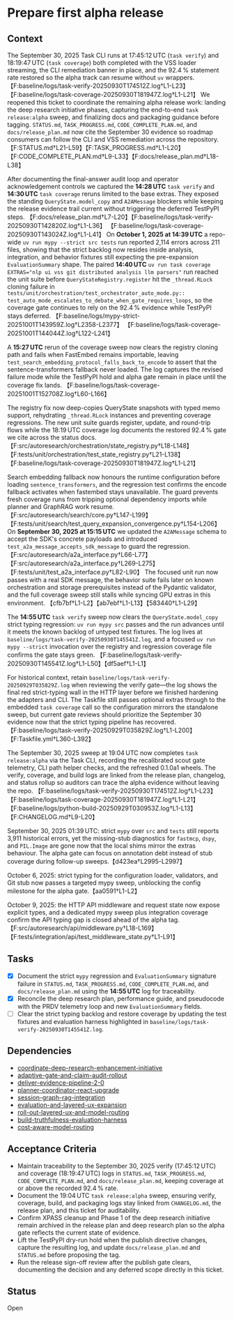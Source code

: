 # Prepare first alpha release

## Context
The September 30, 2025 Task CLI runs at 17:45:12 UTC (`task verify`) and
18:19:47 UTC (`task coverage`) both completed with the VSS loader streaming, the
CLI remediation banner in place, and the 92.4 % statement rate restored so the
alpha track can resume without `uv` wrappers.
【F:baseline/logs/task-verify-20250930T174512Z.log†L1-L23】【F:baseline/logs/task-coverage-20250930T181947Z.log†L1-L21】
We reopened this ticket to coordinate the remaining alpha release work: landing
the deep research initiative phases, capturing the end-to-end `task
release:alpha` sweep, and finalizing docs and packaging guidance before tagging.
`STATUS.md`, `TASK_PROGRESS.md`, `CODE_COMPLETE_PLAN.md`, and
`docs/release_plan.md` now cite the September 30 evidence so roadmap consumers
can follow the CLI and VSS remediation across the repository.
【F:STATUS.md†L21-L59】【F:TASK_PROGRESS.md†L1-L20】【F:CODE_COMPLETE_PLAN.md†L9-L33】【F:docs/release_plan.md†L18-L38】

After documenting the final-answer audit loop and operator acknowledgement
controls we captured the **14:28 UTC** `task verify` and **14:30 UTC**
`task coverage` reruns limited to the base extras. They exposed the standing
`QueryState.model_copy` and `A2AMessage` blockers while keeping the release
evidence trail current without triggering the deferred TestPyPI steps.
【F:docs/release_plan.md†L7-L20】【F:baseline/logs/task-verify-20250930T142820Z.log†L1-L36】
【F:baseline/logs/task-coverage-20250930T143024Z.log†L1-L41】
On **October 1, 2025 at 14:39 UTC** a repo-wide `uv run mypy --strict src tests`
run reported 2,114 errors across 211 files, showing that the strict backlog now
resides inside analysis, integration, and behavior fixtures still expecting the
pre-expansion `EvaluationSummary` shape. The paired **14:40 UTC**
`uv run task coverage EXTRAS="nlp ui vss git distributed analysis llm parsers"`
run reached the unit suite before `QueryStateRegistry.register` hit the
`_thread.RLock` cloning failure in
`tests/unit/orchestration/test_orchestrator_auto_mode.py::`
`test_auto_mode_escalates_to_debate_when_gate_requires_loops`, so the coverage
gate continues to rely on the 92.4 % evidence while TestPyPI stays deferred.
【F:baseline/logs/mypy-strict-20251001T143959Z.log†L2358-L2377】
【F:baseline/logs/task-coverage-20251001T144044Z.log†L122-L241】

A **15:27 UTC** rerun of the coverage sweep now clears the registry cloning path
and fails when FastEmbed remains importable, leaving
`test_search_embedding_protocol_falls_back_to_encode` to assert that the
sentence-transformers fallback never loaded. The log captures the revised
failure mode while the TestPyPI hold and alpha gate remain in place until the
coverage fix lands.
【F:baseline/logs/task-coverage-20251001T152708Z.log†L60-L166】

The registry fix now deep-copies QueryState snapshots with typed memo support,
rehydrating `_thread.RLock` instances and preventing coverage regressions. The
new unit suite guards register, update, and round-trip flows while the 18:19 UTC
coverage log documents the restored 92.4 % gate we cite across the status
docs.
【F:src/autoresearch/orchestration/state_registry.py†L18-L148】
【F:tests/unit/orchestration/test_state_registry.py†L21-L138】
【F:baseline/logs/task-coverage-20250930T181947Z.log†L1-L21】

Search embedding fallback now honours the runtime configuration before
loading `sentence_transformers`, and the regression test confirms the encode
fallback activates when fastembed stays unavailable. The guard prevents fresh
coverage runs from tripping optional dependency imports while planner and
GraphRAG work resume.
【F:src/autoresearch/search/core.py†L147-L199】
【F:tests/unit/search/test_query_expansion_convergence.py†L154-L206】
On **September 30, 2025 at 15:15 UTC** we updated the `A2AMessage` schema to
accept the SDK's concrete payloads and introduced
`test_a2a_message_accepts_sdk_message` to guard the regression.
【F:src/autoresearch/a2a_interface.py†L66-L77】【F:src/autoresearch/a2a_interface.py†L269-L275】
【F:tests/unit/test_a2a_interface.py†L82-L90】
The focused unit run now passes with a real SDK message, the behavior suite
fails later on known orchestration and storage prerequisites instead of the
Pydantic validator, and the full coverage sweep still stalls while syncing GPU
extras in this environment.
【cfb7bf†L1-L2】【ab7ebf†L1-L13】【583440†L1-L29】

The **14:55 UTC** `task verify` sweep now clears the
`QueryState.model_copy` strict typing regression: `uv run mypy src` passes and
the run advances until it meets the known backlog of untyped test fixtures. The
log lives at `baseline/logs/task-verify-20250930T145541Z.log`, and a focused
`uv run mypy --strict` invocation over the registry and regression coverage file
confirms the gate stays green.
【F:baseline/logs/task-verify-20250930T145541Z.log†L1-L50】【df5aef†L1-L1】

For historical context, retain
`baseline/logs/task-verify-20250929T035829Z.log` when reviewing the verify
gate—the log shows the final red strict-typing wall in the HTTP layer before we
finished hardening the adapters and CLI. The Taskfile still passes optional
extras through to the embedded `task coverage` call so the configuration mirrors
the standalone sweep, but current gate reviews should prioritize the September
30 evidence now that the strict typing pipeline has recovered.
【F:baseline/logs/task-verify-20250929T035829Z.log†L1-L200】【F:Taskfile.yml†L360-L392】

The September 30, 2025 sweep at 19:04 UTC now completes `task release:alpha`
via the Task CLI, recording the recalibrated scout gate telemetry, CLI path
helper checks, and the refreshed 0.1.0a1 wheels. The verify, coverage, and
build logs are linked from the release plan, changelog, and status rollup so
auditors can trace the alpha evidence without leaving the repo.
【F:baseline/logs/task-verify-20250930T174512Z.log†L1-L23】【F:baseline/logs/task-coverage-20250930T181947Z.log†L1-L21】
【F:baseline/logs/python-build-20250929T030953Z.log†L1-L13】【F:CHANGELOG.md†L9-L20】

September 30, 2025 01:39 UTC: strict `mypy` over `src` and `tests` still
reports 3,911 historical errors, yet the missing-stub diagnostics for
`fastmcp`, `dspy`, and `PIL.Image` are gone now that the local shims mirror the
extras behaviour. The alpha gate can focus on annotation debt instead of stub
coverage during follow-up sweeps.【d423ea†L2995-L2997】

October 6, 2025: strict typing for the configuration loader, validators, and
Git stub now passes a targeted mypy sweep, unblocking the config milestone for
the alpha gate.【aa0591†L1-L2】

October 9, 2025: the HTTP API middleware and request state now expose explicit
types, and a dedicated mypy sweep plus integration coverage confirm the API
typing gap is closed ahead of the alpha tag.【F:src/autoresearch/api/middleware.py†L18-L169】【F:tests/integration/api/test_middleware_state.py†L1-L91】

## Tasks
- [x] Document the strict `mypy` regression and `EvaluationSummary` signature
  failure in `STATUS.md`, `TASK_PROGRESS.md`, `CODE_COMPLETE_PLAN.md`, and
  `docs/release_plan.md` using the **14:55 UTC** log for traceability.
- [x] Reconcile the deep research plan, performance guide, and pseudocode with
  the PRDV telemetry loop and new `EvaluationSummary` fields.
- [ ] Clear the strict typing backlog and restore coverage by updating the test
  fixtures and evaluation harness highlighted in
  `baseline/logs/task-verify-20250930T145541Z.log`.

## Dependencies
- [coordinate-deep-research-enhancement-initiative](coordinate-deep-research-enhancement-initiative.md)
- [adaptive-gate-and-claim-audit-rollout](adaptive-gate-and-claim-audit-rollout.md)
- [deliver-evidence-pipeline-2-0](deliver-evidence-pipeline-2-0.md)
- [planner-coordinator-react-upgrade](planner-coordinator-react-upgrade.md)
- [session-graph-rag-integration](session-graph-rag-integration.md)
- [evaluation-and-layered-ux-expansion](evaluation-and-layered-ux-expansion.md)
- [roll-out-layered-ux-and-model-routing](roll-out-layered-ux-and-model-routing.md)
- [build-truthfulness-evaluation-harness](build-truthfulness-evaluation-harness.md)
- [cost-aware-model-routing](cost-aware-model-routing.md)

## Acceptance Criteria
- Maintain traceability to the September 30, 2025 verify (17:45:12 UTC) and
  coverage (18:19:47 UTC) logs in `STATUS.md`, `TASK_PROGRESS.md`,
  `CODE_COMPLETE_PLAN.md`, and `docs/release_plan.md`, keeping coverage at or
  above the recorded 92.4 % rate.
- Document the 19:04 UTC `task release:alpha` sweep, ensuring verify, coverage,
  build, and packaging logs stay linked from `CHANGELOG.md`, the release plan,
  and this ticket for auditability.
- Confirm XPASS cleanup and Phase 1 of the deep research initiative remain
  archived in the release plan and deep research plan so the alpha gate reflects
  the current state of evidence.
- Lift the TestPyPI dry-run hold when the publish directive changes, capture the
  resulting log, and update `docs/release_plan.md` and `STATUS.md` before
  proposing the tag.
- Run the release sign-off review after the publish gate clears, documenting the
  decision and any deferred scope directly in this ticket.

## Status
Open
